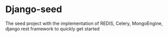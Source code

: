 # Django-seed
The seed project with the implementation of REDIS, Celery, MongoEngine, django rest framework to quickly get started 
